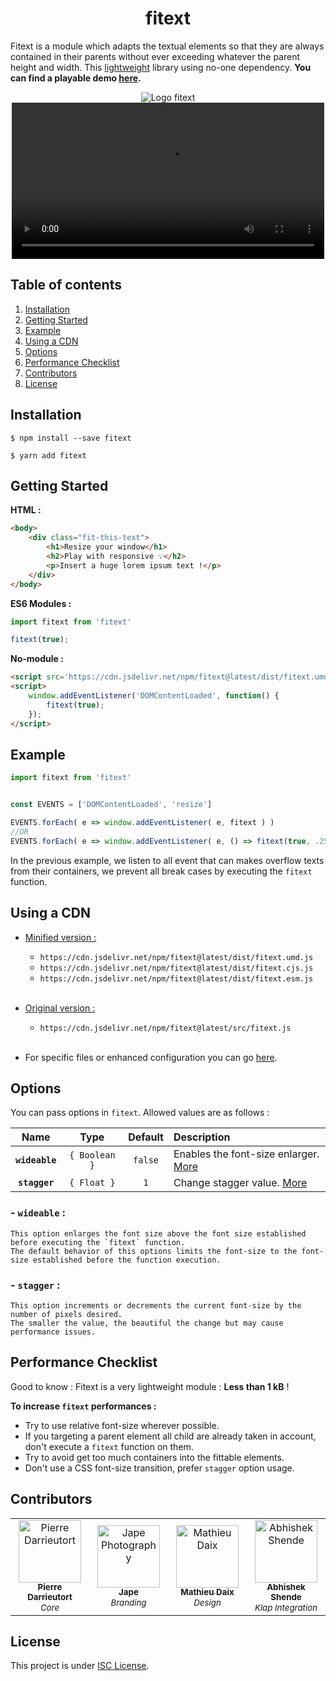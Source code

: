 <h1 align="center">fitext</h1>

Fitext is a module which adapts the textual elements so that they are always contained in their parents without ever exceeding whatever the parent height and width. This [lightweight](#performance-tips) library using no-one dependency. **You can find a playable demo [here](https://pierredarrieutort.github.io/fitext/).**

<div align="center">
    <img src="./src/img/fitext_logo.jpg" alt="Logo fitext">
    <video loop autoplay src="FitextCanDoThis.mp4" width=500/>
</div>

## Table of contents

1. [Installation](#installation)
2. [Getting Started](#getting-started)
3. [Example](#Example)
4. [Using a CDN](#using-a-cdn)
5. [Options](#options)
6. [Performance Checklist](#performance-tips)
7. [Contributors](#contributors)
8. [License](#license)

## Installation

```shell
$ npm install --save fitext
```
```shell
$ yarn add fitext
```

## Getting Started

**HTML :**
```html
<body>
    <div class="fit-this-text">
        <h1>Resize your window</h1>
        <h2>Play with responsive 💡</h2>
        <p>Insert a huge lorem ipsum text !</p>
    </div>
</body>
```

**ES6 Modules :**
```js
import fitext from 'fitext'

fitext(true);
```

**No-module :**
```html
<script src='https://cdn.jsdelivr.net/npm/fitext@latest/dist/fitext.umd.js'></script>
<script>
    window.addEventListener('DOMContentLoaded', function() {
        fitext(true);
    });
</script>
```

## Example

```js
import fitext from 'fitext'


const EVENTS = ['DOMContentLoaded', 'resize']

EVENTS.forEach( e => window.addEventListener( e, fitext ) )
//OR
EVENTS.forEach( e => window.addEventListener( e, () => fitext(true, .25) ) )
```

In the previous example, we listen to all event that can makes overflow texts from their containers, we prevent all break cases by executing the `fitext` function.

## Using a CDN

- <u>Minified version :</u>
    - `https://cdn.jsdelivr.net/npm/fitext@latest/dist/fitext.umd.js`
    - `https://cdn.jsdelivr.net/npm/fitext@latest/dist/fitext.cjs.js`
    - `https://cdn.jsdelivr.net/npm/fitext@latest/dist/fitext.esm.js`
    <br/>
    
- <u>Original version :</u>
    - `https://cdn.jsdelivr.net/npm/fitext@latest/src/fitext.js`
    <br/>

- For specific files or enhanced configuration you can go [here](https://www.jsdelivr.com/package/npm/fitext).


## Options

You can pass options in `fitext`. Allowed values are as follows :

|Name|Type|Default|Description|
|:--:|:---:|:-----:|:---------|
|**`wideable`**|`{ Boolean }`|`false`|Enables the font-size enlarger. [More](###wideable)|
|**`stagger`**|`{ Float }`|`1`|Change stagger value. [More](###stagger)|

### - `wideable` :

    This option enlarges the font size above the font size established before executing the `fitext` function.
    The default behavior of this options limits the font-size to the font-size established before the function execution.

### - `stagger` :

    This option increments or decrements the current font-size by the number of pixels desired.
    The smaller the value, the beautiful the change but may cause performance issues.

## Performance Checklist

Good to know : Fitext is a very lightweight module : **Less than 1 kB** !

**To increase `fitext` performances :**
- Try to use relative font-size wherever possible.
- If you targeting a parent element all child are already taken in account, don't execute a `fitext` function on them.
- Try to avoid get too much containers into the fittable elements.
- Don't use a CSS font-size transition, prefer `stagger` option usage.

## Contributors

<table>
    <tbody>
        <tr>
            <td align="center" width="140">
                <a href="https://github.com/pierredarrieutort">
                    <img src="https://avatars0.githubusercontent.com/u/25182438?s=460&amp;v=4" alt="Pierre Darrieutort" width="100px;" />
                    <br/>
                    <sub><strong>Pierre Darrieutort</strong></sub>
                </a><br>
                    <sub><i>Core</i></sub>
            </td>
            <td align="center" width="140">
                <a href=https://www.instagram.com/jape_photography/">
                    <img src="https://avatars2.githubusercontent.com/u/66625792?s=460&v=4" alt="Jape Photography" width="100px;" />
                    <br/>
                    <sub><strong>Jape</strong></sub>
                </a><br>
                    <sub><i>Branding</i></sub>
            </td>
            <td align="center" width="140">
                <a href="https://github.com/mathieudaix">
                    <img src="https://avatars0.githubusercontent.com/u/49030237?s=460&u=2320dfb42b97df7de7b4767598b285264bf6f6be&v=4" alt="Mathieu Daix" width="100px;" />
                    <br/>
                    <sub><strong>Mathieu Daix</strong></sub>
                </a><br>
                    <sub><i>Design</i></sub>
            </td>
            <td align="center" width="140">
                <a href="https://github.com/osdevisnot">
                    <img src="https://avatars1.githubusercontent.com/u/802242?s=460&u=db96fd4a39b0b50330975540ba61cf30eeaa4537&v=4" alt="Abhishek Shende" width="100px;" />
                    <br/>
                    <sub><strong>Abhishek Shende</strong></sub>
                </a><br>
                    <sub><i>Klap Integration</i></sub>
            </td>
        </tr>
    </tbody>
</table>

## License

This project is under [ISC License](LICENSE.md).

